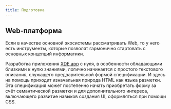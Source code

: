 ```yaml
---
title: Подготовка
---
```


## Web-платформа

Если в качестве основной экосистемы рассматривать Web, то у него есть инструменты, которые позволят
гармонично стартовать с основных концепций информатики.


Разработка приложения [XDE.app](https://xde.app) с нуля, в особенности обладающими близкими к нулю
знаниями, логично начинается с простого текстового описания, служащего предварительной формой
спецификации. И здесь на помощь приходит изначальная природа HTML как языка разметки. Эта
спецификация может постепенно начать приобретать форму за счёт семантической разметки и для
дополнительного интереса, включающего развитие навыков создания UI, оформляться при помощи CSS.
